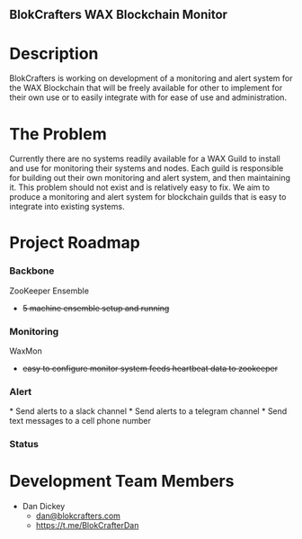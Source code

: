 <h2>BlokCrafters WAX Blockchain Monitor</h2>

<h1>Description</h1>
BlokCrafters is working on development of a monitoring and alert system for the WAX Blockchain
that will be freely available for other to implement for their own use or to easily integrate
with for ease of use and administration.

<h1>The Problem</h1>
Currently there are no systems readily available for a WAX Guild to install and use for
monitoring their systems and nodes.  Each guild is responsible for building out their own
monitoring and alert system, and then maintaining it.  This problem should not exist and
is relatively easy to fix.  We aim to produce a monitoring and alert system for blockchain
guilds that is easy to integrate into existing systems.

<h1>Project Roadmap</h1>

<h3>Backbone</h3>
ZooKeeper Ensemble

* ~~5 machine ensemble setup and running~~

<h3>Monitoring</h3>
WaxMon

* ~~easy to configure monitor system feeds heartbeat data to zookeeper~~

<h3>Alert</h3>
* Send alerts to a slack channel
* Send alerts to a telegram channel
* Send text messages to a cell phone number

<h3>Status</h3>

<h1>Development Team Members</h1>

* Dan Dickey
  * dan@blokcrafters.com
  * https://t.me/BlokCrafterDan
